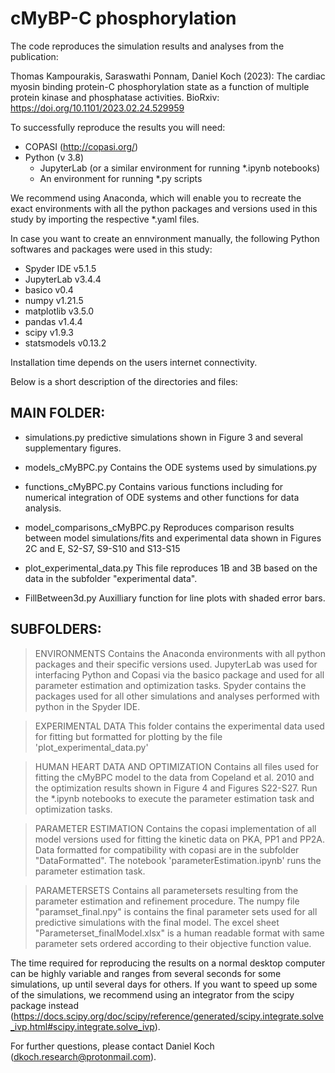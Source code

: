 # cMyBP-C phosphorylation

The code reproduces the simulation results and analyses from the publication:

Thomas Kampourakis, Saraswathi Ponnam, Daniel Koch (2023):
The cardiac myosin binding protein-C phosphorylation state as a function
of multiple protein kinase and phosphatase activities. BioRxiv:
https://doi.org/10.1101/2023.02.24.529959 

To successfully reproduce the results you will need:
- COPASI (http://copasi.org/)
- Python (v 3.8)
	- JupyterLab (or a similar environment for running *.ipynb notebooks)
	- An environment for running *.py scripts

We recommend using Anaconda, which will enable you to recreate the exact environments
with all the python packages and versions used in this study by importing the respective
*.yaml files.

In case you want to create an ennvironment manually, the following Python softwares 
and packages were used in this study:

- Spyder IDE v5.1.5 
- JupyterLab v3.4.4
- basico v0.4
- numpy v1.21.5
- matplotlib v3.5.0
- pandas v1.4.4
- scipy v1.9.3
- statsmodels v0.13.2

Installation time depends on the users internet connectivity.

Below is a short description of the directories and files:

## MAIN FOLDER:

- simulations.py 	predictive simulations shown in Figure 3 and several supplementary figures.

- models_cMyBPC.py 	Contains the ODE systems used by simulations.py

- functions_cMyBPC.py	Contains various functions including for numerical integration of ODE systems and other functions for data analysis.

- model_comparisons_cMyBPC.py 	Reproduces comparison results between model simulations/fits and experimental data
shown in Figures 2C and E, S2-S7, S9-S10 and S13-S15

- plot_experimental_data.py This file reproduces 1B and 3B based on the data in the subfolder "experimental data".

- FillBetween3d.py	Auxilliary function for line plots with shaded error bars.


## SUBFOLDERS:

>ENVIRONMENTS
Contains the Anaconda environments with all python packages and their specific versions used. 
JupyterLab was used for interfacing Python and Copasi via the basico package and used for all 
parameter estimation and optimization tasks. Spyder contains the packages used for all other
simulations and analyses performed with python in the Spyder IDE.

>EXPERIMENTAL DATA
This folder contains the experimental data used for fitting but formatted for plotting by
the file 'plot_experimental_data.py'

>HUMAN HEART DATA AND OPTIMIZATION
Contains all files used for fitting the cMyBPC model to the data from Copeland et al. 2010 
and the optimization results shown in Figure 4 and Figures S22-S27. 
Run the *.ipynb notebooks to execute the parameter estimation task and optimization tasks.

>PARAMETER ESTIMATION
Contains the copasi implementation of all model versions used for fitting 
the kinetic data on PKA, PP1 and PP2A. Data formatted for compatibility with copasi are 
in the subfolder "DataFormatted". The notebook 'parameterEstimation.ipynb' runs the parameter
estimation task.

>PARAMETERSETS
Contains all parametersets resulting from the parameter estimation and refinement procedure.
The numpy file "paramset_final.npy" is contains the final parameter sets used for all predictive
simulations with the final model. The excel sheet "Parameterset_finalModel.xlsx" is a human
readable format with same parameter sets ordered according to their objective function value.

The time required for reproducing the results on a normal desktop computer can be highly variable and ranges from several seconds for some simulations, up until several days for others. If you want to speed up some of the simulations, we recommend using an integrator from the scipy package instead (https://docs.scipy.org/doc/scipy/reference/generated/scipy.integrate.solve_ivp.html#scipy.integrate.solve_ivp).

For further questions, please contact Daniel Koch (dkoch.research@protonmail.com).
